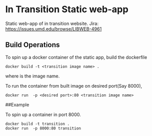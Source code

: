 # In Transition Static web-app

Static web-app of in transition website.
Jira: https://issues.umd.edu/browse/LIBWEB-4961

## Build Operations

To spin up a docker container of the static app, build the dockerfile
```
docker build -t <transition image name> .
```
where <transition image name> is the image name.


To run the container from built image on desired port(Say 8000),
```
docker run  -p <desired port>:80 <transition image name>
```

##Example

To spin up a container in port 8000.

```
docker build -t transition .
docker run  -p 8000:80 transition
```